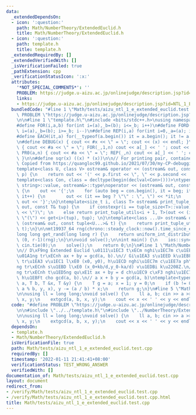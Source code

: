 ```yaml
---
data:
  _extendedDependsOn:
  - icon: ':question:'
    path: Math/NumberTheory/ExtendedEuclid.h
    title: Math/NumberTheory/ExtendedEuclid.h
  - icon: ':question:'
    path: template.h
    title: template.h
  _extendedRequiredBy: []
  _extendedVerifiedWith: []
  _isVerificationFailed: true
  _pathExtension: cpp
  _verificationStatusIcon: ':x:'
  attributes:
    '*NOT_SPECIAL_COMMENTS*': ''
    PROBLEM: https://judge.u-aizu.ac.jp/onlinejudge/description.jsp?id=NTL_1_E
    links:
    - https://judge.u-aizu.ac.jp/onlinejudge/description.jsp?id=NTL_1_E
  bundledCode: "#line 1 \"Math/tests/aizu_ntl_1_e_extended_euclid.test.cpp\"\n#define\
    \ PROBLEM \"https://judge.u-aizu.ac.jp/onlinejudge/description.jsp?id=NTL_1_E\"\
    \n\n#line 1 \"template.h\"\n#include <bits/stdc++.h>\nusing namespace std;\n\n\
    #define FOR(i,a,b) for(int i=(a),_b=(b); i<=_b; i++)\n#define FORD(i,a,b) for(int\
    \ i=(a),_b=(b); i>=_b; i--)\n#define REP(i,a) for(int i=0,_a=(a); i<_a; i++)\n\
    #define EACH(it,a) for(__typeof(a.begin()) it = a.begin(); it != a.end(); ++it)\n\
    \n#define DEBUG(x) { cout << #x << \" = \"; cout << (x) << endl; }\n#define PR(a,n)\
    \ { cout << #a << \" = \"; FOR(_,1,n) cout << a[_] << ' '; cout << endl; }\n#define\
    \ PR0(a,n) { cout << #a << \" = \"; REP(_,n) cout << a[_] << ' '; cout << endl;\
    \ }\n\n#define sqr(x) ((x) * (x))\n\n// For printing pair, container, etc.\n//\
    \ Copied from https://quangloc99.github.io/2021/07/30/my-CP-debugging-template.html\n\
    template<class U, class V> ostream& operator << (ostream& out, const pair<U, V>&\
    \ p) {\n    return out << '(' << p.first << \", \" << p.second << ')';\n}\n\n\
    template<class Con, class = decltype(begin(declval<Con>()))>\ntypename enable_if<!is_same<Con,\
    \ string>::value, ostream&>::type\noperator << (ostream& out, const Con& con)\
    \ {\n    out << '{';\n    for (auto beg = con.begin(), it = beg; it != con.end();\
    \ it++) {\n        out << (it == beg ? \"\" : \", \") << *it;\n    }\n    return\
    \ out << '}';\n}\ntemplate<size_t i, class T> ostream& print_tuple_utils(ostream&\
    \ out, const T& tup) {\n    if constexpr(i == tuple_size<T>::value) return out\
    \ << \")\"; \n    else return print_tuple_utils<i + 1, T>(out << (i ? \", \" :\
    \ \"(\") << get<i>(tup), tup); \n}\ntemplate<class ...U> ostream& operator <<\
    \ (ostream& out, const tuple<U...>& t) {\n    return print_tuple_utils<0, tuple<U...>>(out,\
    \ t);\n}\n\nmt19937_64 rng(chrono::steady_clock::now().time_since_epoch().count());\n\
    long long get_rand(long long r) {\n    return uniform_int_distribution<long long>\
    \ (0, r-1)(rng);\n}\n\nvoid solve();\n\nint main() {\n    ios::sync_with_stdio(0);\
    \ cin.tie(0);\n    solve();\n    return 0;\n}\n#line 1 \"Math/NumberTheory/ExtendedEuclid.h\"\
    \n// D\xF9ng Extended Euclid \u0111\u1EC3 t\xECm nghi\u1EC7m c\u1EE7a ph\u01B0\
    \u01A1ng tr\xECnh ax + by = gcd(a, b).\n// Gi\u1EA3 s\u1EED k\u1EBFt qu\u1EA3\
    \ tr\u1EA3 v\u1EC1 l\xE0 (x0, y0), h\u1ECD nghi\u1EC7m c\u1EE7a ph\u01B0\u01A1\
    ng tr\xECnh s\u1EBD l\xE0 (x_0+kb/d,y_0-ka/d) v\u1EDBi k\u2208Z.\n// Ph\u01B0\u01A1\
    ng tr\xECnh t\u1ED5ng qu\xE1t ax + by = d ch\u1EC9 c\xF3 nghi\u1EC7m khi d chia\
    \ h\u1EBFt cho gcd(a, b).\n// a x + b y = gcd(a, b)\ntemplate<typename T>\nT extgcd(T\
    \ a, T b, T &x, T &y) {\n    T g = a; x = 1; y = 0;\n    if (b != 0) g = extgcd(b,\
    \ a % b, y, x), y -= (a / b) * x;\n    return g;\n}\n#line 5 \"Math/tests/aizu_ntl_1_e_extended_euclid.test.cpp\"\
    \n\nusing ll = long long;\nvoid solve() {\n    ll a, b; cin >> a >> b;\n    ll\
    \ x, y;\n    extgcd(a, b, x, y);\n    cout << x << ' ' << y << endl;\n}\n"
  code: "#define PROBLEM \"https://judge.u-aizu.ac.jp/onlinejudge/description.jsp?id=NTL_1_E\"\
    \n\n#include \"../../template.h\"\n#include \"../NumberTheory/ExtendedEuclid.h\"\
    \n\nusing ll = long long;\nvoid solve() {\n    ll a, b; cin >> a >> b;\n    ll\
    \ x, y;\n    extgcd(a, b, x, y);\n    cout << x << ' ' << y << endl;\n}\n"
  dependsOn:
  - template.h
  - Math/NumberTheory/ExtendedEuclid.h
  isVerificationFile: true
  path: Math/tests/aizu_ntl_1_e_extended_euclid.test.cpp
  requiredBy: []
  timestamp: '2022-01-11 21:41:41+08:00'
  verificationStatus: TEST_WRONG_ANSWER
  verifiedWith: []
documentation_of: Math/tests/aizu_ntl_1_e_extended_euclid.test.cpp
layout: document
redirect_from:
- /verify/Math/tests/aizu_ntl_1_e_extended_euclid.test.cpp
- /verify/Math/tests/aizu_ntl_1_e_extended_euclid.test.cpp.html
title: Math/tests/aizu_ntl_1_e_extended_euclid.test.cpp
---
```

